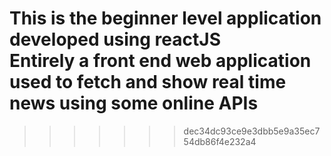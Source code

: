 This is the beginner level application developed using reactJS 
<br>
Entirely a front end web application used to fetch and show real time news using some online APIs
=======

>>>>>>> dec34dc93ce9e3dbb5e9a35ec754db86f4e232a4
